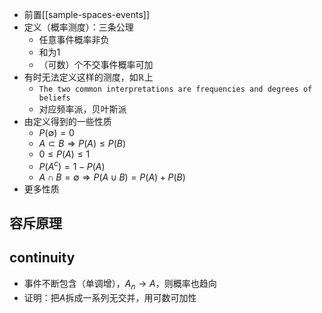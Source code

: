- 前置[[sample-spaces-events]]
- 定义（概率测度）：三条公理
  - 任意事件概率非负
  - 和为1
  - （可数）个不交事件概率可加
- 有时无法定义这样的测度，如$\mathbb R$上
    - `The two common interpretations are frequencies and degrees of beliefs`
    - 对应频率派，贝叶斯派
- 由定义得到的一些性质
  - $P(\emptyset)=0$
  - $A\subset B \Rightarrow P(A)\le P(B)$
  - $0\le P(A)\le 1$
  - $P(A^c)=1-P(A)$
  - $A\cap B = \emptyset \Rightarrow P(A\cup B) = P(A)+P(B)$
- 更多性质
## 容斥原理
## continuity
- 事件不断包含（单调增），$A_n \to A$，则概率也趋向
- 证明：把$A$拆成一系列无交并，用可数可加性